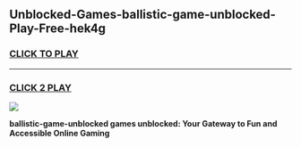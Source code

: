 
## Unblocked-Games-ballistic-game-unblocked-Play-Free-hek4g
<h3>
<a href="https://premium76.site?title=ballistic-game-unblocked&ref=09A">CLICK TO PLAY</a></h3>
<hr>

<h3>
<a href="https://premium76.site?title=ballistic-game-unblocked&ref=09A">CLICK 2 PLAY</a>
  
</h3>

<a href="https://premium76.site?title=ballistic-game-unblocked&ref=09A"><img src="https://clearcache.store/games.png"></a>


**ballistic-game-unblocked games unblocked: Your Gateway to Fun and Accessible Online Gaming**
